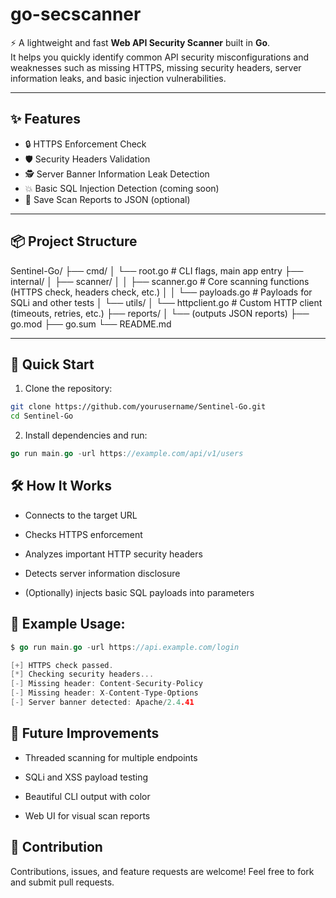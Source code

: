 # go-secscanner

⚡ A lightweight and fast **Web API Security Scanner** built in **Go**.  
It helps you quickly identify common API security misconfigurations and weaknesses such as missing HTTPS, missing security headers, server information leaks, and basic injection vulnerabilities.

---

## ✨ Features

- 🔒 HTTPS Enforcement Check
- 🛡 Security Headers Validation
- 🕵️ Server Banner Information Leak Detection
- 💥 Basic SQL Injection Detection (coming soon)
- 📄 Save Scan Reports to JSON (optional)

---

## 📦 Project Structure

Sentinel-Go/
├── cmd/
│   └── root.go      # CLI flags, main app entry
├── internal/
│   ├── scanner/
│   │   ├── scanner.go   # Core scanning functions (HTTPS check, headers check, etc.)
│   │   └── payloads.go  # Payloads for SQLi and other tests
│   └── utils/
│       └── httpclient.go # Custom HTTP client (timeouts, retries, etc.)
├── reports/
│   └── (outputs JSON reports)
├── go.mod
├── go.sum
└── README.md

---

## 🚀 Quick Start

1. Clone the repository:

```bash
git clone https://github.com/yourusername/Sentinel-Go.git
cd Sentinel-Go
```

2. Install dependencies and run:

```go
go run main.go -url https://example.com/api/v1/users
```

## 🛠 How It Works
* Connects to the target URL

* Checks HTTPS enforcement

* Analyzes important HTTP security headers

* Detects server information disclosure

* (Optionally) injects basic SQL payloads into parameters

## 📜 Example Usage:

```go
$ go run main.go -url https://api.example.com/login

[+] HTTPS check passed.
[*] Checking security headers...
[-] Missing header: Content-Security-Policy
[-] Missing header: X-Content-Type-Options
[-] Server banner detected: Apache/2.4.41
```

## 🧩 Future Improvements
* Threaded scanning for multiple endpoints

* SQLi and XSS payload testing

* Beautiful CLI output with color

* Web UI for visual scan reports

## 🤝 Contribution
Contributions, issues, and feature requests are welcome!
Feel free to fork and submit pull requests.
